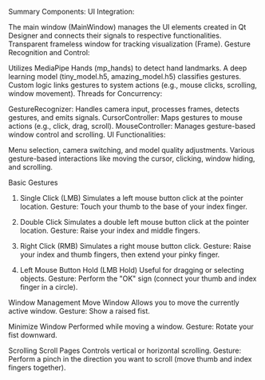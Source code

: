 Summary
Components:
UI Integration:

The main window (MainWindow) manages the UI elements created in Qt Designer and connects their signals to respective functionalities.
Transparent frameless window for tracking visualization (Frame).
Gesture Recognition and Control:

Utilizes MediaPipe Hands (mp_hands) to detect hand landmarks.
A deep learning model (tiny_model.h5, amazing_model.h5) classifies gestures.
Custom logic links gestures to system actions (e.g., mouse clicks, scrolling, window movement).
Threads for Concurrency:

GestureRecognizer: Handles camera input, processes frames, detects gestures, and emits signals.
CursorController: Maps gestures to mouse actions (e.g., click, drag, scroll).
MouseController: Manages gesture-based window control and scrolling.
UI Functionalities:

Menu selection, camera switching, and model quality adjustments.
Various gesture-based interactions like moving the cursor, clicking, window hiding, and scrolling.


Basic Gestures
1. Single Click (LMB)
Simulates a left mouse button click at the pointer location.
Gesture: Touch your thumb to the base of your index finger.

2. Double Click
Simulates a double left mouse button click at the pointer location.
Gesture: Raise your index and middle fingers.

3. Right Click (RMB)
Simulates a right mouse button click.
Gesture: Raise your index and thumb fingers, then extend your pinky finger.

4. Left Mouse Button Hold (LMB Hold)
Useful for dragging or selecting objects.
Gesture: Perform the "OK" sign (connect your thumb and index finger in a circle).

Window Management
Move Window
Allows you to move the currently active window.
Gesture: Show a raised fist.

Minimize Window
Performed while moving a window.
Gesture: Rotate your fist downward.

Scrolling
Scroll Pages
Controls vertical or horizontal scrolling.
Gesture: Perform a pinch in the direction you want to scroll (move thumb and index fingers together).



